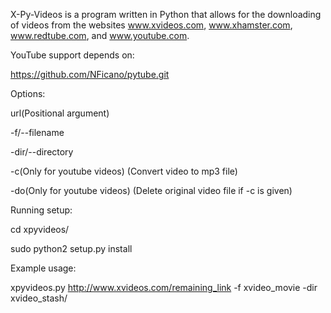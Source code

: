 X-Py-Videos is a program written in Python that allows for the downloading
of videos from the websites www.xvideos.com, www.xhamster.com, www.redtube.com, and www.youtube.com.

YouTube support depends on:

https://github.com/NFicano/pytube.git

Options:

url(Positional argument)

-f/--filename

-dir/--directory

-c(Only for youtube videos) (Convert video to mp3 file)

-do(Only for youtube videos) (Delete original video file if -c is given)

Running setup:

cd xpyvideos/

sudo python2 setup.py install

Example usage:

xpyvideos.py http://www.xvideos.com/remaining_link -f xvideo_movie -dir xvideo_stash/
